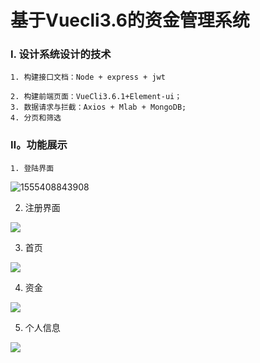 # 基于Vuecli3.6的资金管理系统



### Ⅰ. 设计系统设计的技术

 	1. 构建接口文档：Node + express + jwt

 	2. 构建前端页面：VueCli3.6.1+Element-ui；
 	3. 数据请求与拦截：Axios + Mlab + MongoDB;
 	4. 分页和筛选



### Ⅱ。功能展示

 	1. 登陆界面

![1555408843908](D:\vue-project\node-demo\node-app1\finalimg\1.png)

2. 注册界面

![](D:\vue-project\node-demo\node-app1\finalimg\2.png)

3. 首页

![](D:\vue-project\node-demo\node-app1\finalimg\3.png)

4. 资金

![](D:\vue-project\node-demo\node-app1\finalimg\4.png)

5. 个人信息

![](D:\vue-project\node-demo\node-app1\finalimg\5.png)



